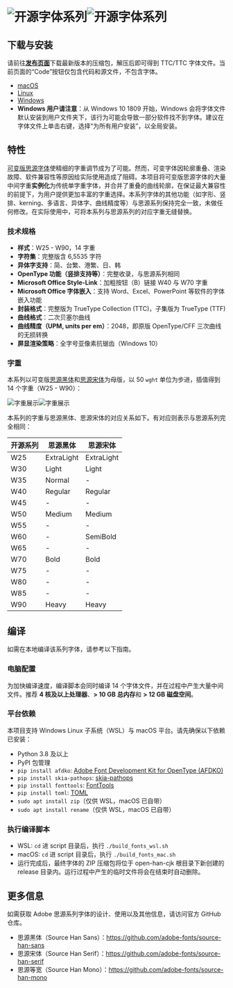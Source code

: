# ![开源字体系列](image/png/title-black.png#gh-light-mode-only)![开源字体系列](image/png/title-white.png#gh-dark-mode-only)


## 下载与安装

请前往[**发布页面**](https://github.com/Pal3love/open-han-cjk/releases)下载最新版本的压缩包，解压后即可得到 TTC/TTC 字体文件。当前页面的“Code”按钮仅包含代码和源文件，不包含字体。

* [macOS](https://support.apple.com/en-us/HT201749)
* [Linux](https://github.com/adobe-fonts/source-code-pro/issues/17#issuecomment-8967116)
* [Windows](https://www.microsoft.com/en-us/Typography/TrueTypeInstall.aspx)
* **Windows 用户请注意**：从 Windows 10 1809 开始，Windows 会将字体文件默认安装到用户文件夹下，该行为可能会导致一部分软件找不到字体。建议在字体文件上单击右键，选择“为所有用户安装”，以全局安装。


## 特性

[可变版思源字体](https://blog.adobe.com/en/publish/2021/04/08/source-han-sans-goes-variable)使精细的字重调节成为了可能。然而，可变字体因轮廓重叠、渲染故障、软件兼容性等原因给实际使用造成了阻碍。本项目将可变版思源字体的大量中间字重**实例化**为传统单字重字体，并合并了重叠的曲线轮廓，在保证最大兼容性的前提下，为用户提供更加丰富的字重选择。本系列字体的其他功能（如字形、竖排、kerning、多语言、异体字、曲线精度等）与思源系列保持完全一致，未做任何修改。在实际使用中，可将本系列与思源系列的对应字重无缝替换。

### 技术规格

* **样式**：W25 - W90，14 字重
* **字符集**：完整版含 6,5535 字符
* **异体字支持**：简、台繁、港繁、日、韩
* **OpenType 功能（竖排支持等）**：完整收录，与思源系列相同
* **Microsoft Office Style-Link**：加粗按钮（B）链接 W40 与 W70 字重
* **Microsoft Office 字体嵌入**：支持 Word、Excel、PowerPoint 等软件的字体嵌入功能
* **封装格式**：完整版为 TrueType Collection (TTC)，子集版为 TrueType (TTF)
* **曲线格式**：二次贝塞尔曲线
* **曲线精度（UPM, units per em）**：2048，即原版 OpenType/CFF 三次曲线的无损转换
* **屏显渲染策略**：全字号亚像素抗锯齿（Windows 10）

### 字重
本系列以可变版[思源黑体](https://github.com/adobe-fonts/source-han-sans)和[思源宋体](https://github.com/adobe-fonts/source-han-serif)为母版，以 50 `wght` 单位为步进，插值得到 14 个字重（W25 - W90）：

![字重展示](image/png/weights-black.png#gh-light-mode-only)![字重展示](image/png/weights-white.png#gh-dark-mode-only)

本系列的字重与思源黑体、思源宋体的对应关系如下。有对应则表示与思源系列完全相同：

| 开源系列 | 思源黑体   | 思源宋体   |
|----------|------------|------------|
| W25      | ExtraLight | ExtraLight |
| W30      | Light      | Light      |
| W35      | Normal     | -          |
| W40      | Regular    | Regular    |
| W45      | -          | -          |
| W50      | Medium     | Medium     |
| W55      | -          | -          |
| W60      | -          | SemiBold   |
| W65      | -          | -          |
| W70      | Bold       | Bold       |
| W75      | -          | -          |
| W80      | -          | -          |
| W85      | -          | -          |
| W90      | Heavy      | Heavy      |


## 编译

如需在本地编译该系列字体，请参考以下指南。

### 电脑配置

为加快编译速度，编译脚本会同时编译 14 个字体文件，并在过程中产生大量中间文件。推荐 **4 核及以上处理器**、**> 10 GB 总内存**和 **> 12 GB 磁盘空间**。

### 平台依赖

本项目支持 Windows Linux 子系统（WSL）与 macOS 平台。请先确保以下依赖已安装：

* Python 3.8 及以上
* PyPI 包管理
* `pip install afdko`: [Adobe Font Development Kit for OpenType (AFDKO)](https://github.com/adobe-type-tools/afdko)
* `pip install skia-pathops`: [skia-pathops](https://github.com/fonttools/skia-pathops)
* `pip install fonttools`: [FontTools](https://github.com/fonttools/fonttools)
* `pip install toml`: [TOML](https://github.com/toml-lang/toml)
* `sudo apt install zip`（仅供 WSL，macOS 已自带）
* `sudo apt install rename`（仅供 WSL，macOS 已自带）

### 执行编译脚本

* WSL: `cd` 进 script 目录后，执行 `./build_fonts_wsl.sh`
* macOS: `cd` 进 script 目录后，执行 `./build_fonts_mac.sh`
* 运行完成后，最终字体的 ZIP 压缩包将位于 open-han-cjk 根目录下新创建的 release 目录内。运行过程中产生的临时文件将会在结束时自动删除。


## 更多信息

如需获取 Adobe 思源系列字体的设计、使用以及其他信息，请访问官方 GitHub 仓库。

* 思源黑体（Source Han Sans）：https://github.com/adobe-fonts/source-han-sans
* 思源宋体（Source Han Serif）：https://github.com/adobe-fonts/source-han-serif
* 思源等宽（Source Han Mono）：https://github.com/adobe-fonts/source-han-mono
